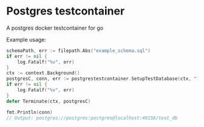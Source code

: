 # Postgres testcontainer
A postgres docker testcontainer for go


Example usage:

```go
schemaPath, err := filepath.Abs("example_schema.sql")
if err != nil {
    log.Fatalf("%v", err)
}
ctx := context.Background()
postgresC, conn, err := postgrestestcontainer.SetupTestDatabase(ctx, "14.5-alpine", schemaPath)
if err != nil {
    log.Fatalf("%v", err)
}
defer Terminate(ctx, postgresC)

fmt.Println(conn)
// Output: postgres://postgres:postgres@localhost:49156/test_db
```
